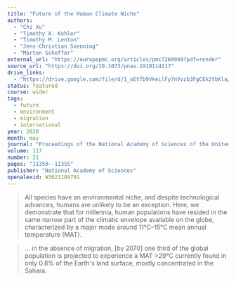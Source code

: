```yaml
---
title: "Future of the Human Climate Niche"
authors:
  - "Chi Xu"
  - "Timothy A. Kohler"
  - "Timothy M. Lenton"
  - "Jens-Christian Svenning"
  - "Marten Scheffer"
external_url: "https://europepmc.org/articles/pmc7260949?pdf=render"
source_url: "https://doi.org/10.1073/pnas.1910114117"
drive_links:
  - "https://drive.google.com/file/d/1_oEtTb9VkeilFy7nVvzb3FgCEk2tbKla/view?usp=drivesdk"
status: featured
course: wider
tags:
  - future
  - environment
  - migration
  - international
year: 2020
month: may
journal: "Proceedings of the National Academy of Sciences of the United States of America"
volume: 117
number: 21
pages: "11350--11355"
publisher: "National Academy of Sciences"
openalexid: W3021189791
---
```


> All species have an environmental niche, and despite technological advances, humans are unlikely to be an exception.
> Here, we demonstrate that for millennia, human populations have resided in the same narrow part of the climatic envelope available on the globe, characterized by a major mode around 11°C–15°C mean annual temperature (MAT).

> ... in the absence of migration, [by 2070] one third of the global population is projected to experience a MAT >29°C currently found in only 0.8% of the Earth's land surface, mostly concentrated in the Sahara.

